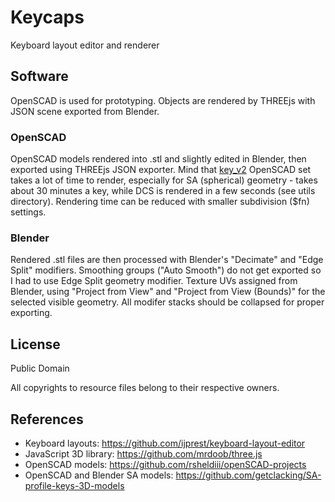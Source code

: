 # Keycaps

Keyboard layout editor and renderer


## Software

OpenSCAD is used for prototyping. Objects are rendered by THREEjs with JSON scene exported from Blender.

### OpenSCAD

OpenSCAD models rendered into .stl and slightly edited in Blender, then exported using THREEjs JSON exporter.
Mind that [key_v2](https://github.com/rsheldiii/openSCAD-projects) OpenSCAD set takes a lot of time
to render, especially for SA (spherical) geometry - takes about 30 minutes a key,
while DCS is rendered in a few seconds (see utils directory). Rendering time can be reduced with smaller subdivision ($fn) settings.


### Blender

Rendered .stl files are then processed with Blender's "Decimate" and "Edge Split" modifiers.
Smoothing groups ("Auto Smooth") do not get exported so I had to use Edge Split geometry modifier.
Texture UVs assigned from Blender, using "Project from View" and "Project from View (Bounds)" for
the selected visible geometry. All modifer stacks should be collapsed for proper exporting.


## License

Public Domain

All copyrights to resource files belong to their respective owners.

## References

* Keyboard layouts: https://github.com/ijprest/keyboard-layout-editor
* JavaScript 3D library: https://github.com/mrdoob/three.js
* OpenSCAD models: https://github.com/rsheldiii/openSCAD-projects
* OpenSCAD and Blender SA models: https://github.com/getclacking/SA-profile-keys-3D-models
